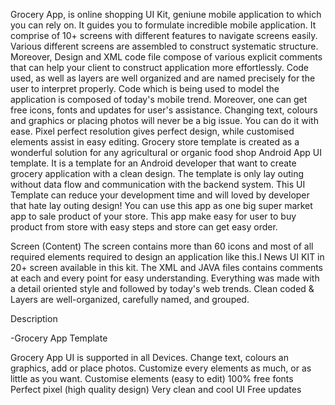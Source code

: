 Grocery App, is online shopping UI Kit, geniune mobile application to which you can rely on. It guides you to formulate incredible mobile application. It comprise of 10+ screens with different features to navigate screens easily. Various different screens are assembled to construct systematic structure. Moreover, Design and XML code file compose of various explicit comments that can help your client to construct application more effortlessly. Code used, as well as layers are well organized and are named precisely for the user to interpret properly. Code which is being used to model the application is composed of today's mobile trend. Moreover, one can get free icons, fonts and updates for user's assistance. Changing text, colours and graphics or placing photos will never be a big issue. You can do it with ease. Pixel perfect resolution gives perfect design, while customised elements assist in easy editing. Grocery store template is created as a wonderful solution for any agricultural or organic food shop Android App UI template. It is a template for an Android developer that want to create grocery application with a clean design. The template is only lay outing without data flow and communication with the backend system. This UI Template can reduce your development time and will loved by developer that hate lay outing design! You can use this app as one big super market app to sale product of your store. This app make easy for user to buy product from store with easy steps and store can get easy order.

Screen (Content)
The screen contains more than 60 icons and most of all required elements required to design an application like this.I News UI  KIT in 20+ screen available in this kit.
   The XML and JAVA files contains comments at each and every point for easy understanding.
   Everything was made with a detail oriented style and followed by today's web trends. Clean coded & Layers are well-organized, carefully named, and grouped.

Description

-Grocery App Template

Grocery App UI is supported in all Devices.
Change text, colours an graphics, add or place photos.
Customize every elements as much, or as little as you want.
Customise elements (easy to edit)
100% free fonts
Perfect pixel (high quality design)
Very clean and cool UI
Free updates

